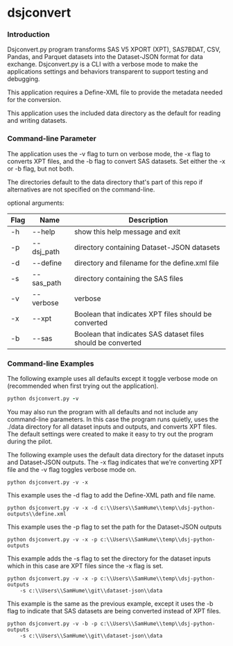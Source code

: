 # dsjconvert

### Introduction

Dsjconvert.py program transforms SAS V5 XPORT (XPT), SAS7BDAT, CSV, Pandas, and Parquet datasets into the Dataset-JSON 
format for data exchange. Dsjconvert.py is a CLI with a verbose mode to make the applications settings and behaviors
transparent to support testing and debugging.

This application requires a Define-XML file to provide the metadata needed for the conversion.

This application uses the included data directory as the default for reading and writing datasets.

### Command-line Parameter
The application uses the -v flag to turn on verbose mode, the -x flag to converts XPT files, and the -b flag to convert
SAS datasets. Set either the -x or -b flag, but not both.

The directories default to the data directory that's part of this repo if alternatives are not specified on the 
command-line.

optional arguments:

| Flag | Name | Description |
| ---- | ---------- | ---------------------------------- |
| -h | --help | show this help message and exit |
| -p | --dsj_path | directory containing Dataset-JSON datasets |
| -d | --define | directory and filename for the define.xml file |
| -s | --sas_path | directory containing the SAS files |
| -v | --verbose | verbose |
| -x | --xpt | Boolean that indicates XPT files should be converted |
| -b | --sas | Boolean that indicates SAS dataset files should be converted |

### Command-line Examples

The following example uses all defaults except it toggle verbose mode on (recommended when first
trying out the application). 
```f
python dsjconvert.py -v
```

You may also run the program with all defaults and not include any command-line parameters. In this case the program
runs quietly, uses the ./data directory for all dataset inputs and outputs, and converts XPT files. The default settings
were created to make it easy to try out the program during the pilot.

The following example uses the default data directory for the dataset inputs and Dataset-JSON outputs. The -x flag
indicates that we're converting XPT file and the -v flag toggles verbose mode on.
```
python dsjconvert.py -v -x
```

This example uses the -d flag to add the Define-XML path and file name.
```
python dsjconvert.py -v -x -d c:\\Users\\SamHume\\temp\\dsj-python-outputs\\define.xml
```

This example uses the -p flag to set the path for the Dataset-JSON outputs
```
python dsjconvert.py -v -x -p c:\\Users\\SamHume\\temp\\dsj-python-outputs
```

This example adds the -s flag to set the directory for the dataset inputs which in this case
are XPT files since the -x flag is set.
```
python dsjconvert.py -v -x -p c:\\Users\\SamHume\\temp\\dsj-python-outputs 
    -s c:\\Users\\SamHume\\git\\dataset-json\\data
```

This example is the same as the previous example, except it uses the -b flag to indicate that 
SAS datasets are being converted instead of XPT files.
```
python dsjconvert.py -v -b -p c:\\Users\\SamHume\\temp\\dsj-python-outputs 
    -s c:\\Users\\SamHume\\git\\dataset-json\\data
```
